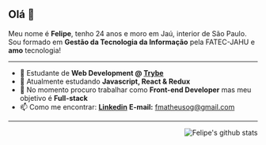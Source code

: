 ## Olá 👋

Meu nome é **Felipe**, tenho 24 anos e moro em Jaú, interior de São Paulo. Sou formado em **Gestão da Tecnologia da Informação** pela FATEC-JAHU e **amo** tecnologia!

---

- 🔭 Estudante de **Web Development @ [Trybe](betrybe.com)**
- 🌱 Atualmente estudando **Javascript, React & Redux**
- 👯 No momento procuro trabalhar como **Front-end Developer** mas meu objetivo é **Full-stack**
- 📫 Como me encontrar:
  **<a href="https://www.linkedin.com/in/felipemmmori/">Linkedin</a>**
  **E-mail:** fmatheusog@gmail.com
  
---

<a href="https://github.com/fmatheusog">
 <img style="float: right" align="center" src="https://github-readme-stats.vercel.app/api?username=fmatheusog&show_icons=true" alt="Felipe's github stats"/>
</a>

